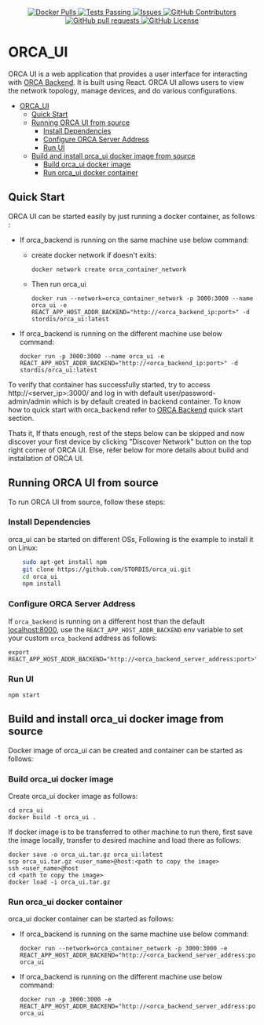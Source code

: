 <p align="center">
<a href="https://hub.docker.com/r/stordis/orca_ui/">
      <img alt="Docker Pulls" src="https://img.shields.io/docker/pulls/stordis/orca_ui?style=for-the-badge&logo=docker&logoColor=white&link=https%3A%2F%2Fhub.docker.com%2Fr%2Fstordis%2Forca_ui"/>
</a>
<a href="https://github.com/stordis/orca_ui/actions">
      <img alt="Tests Passing" src="https://img.shields.io/github/actions/workflow/status/stordis/orca_ui/docker-publish.yml?style=for-the-badge&logo=github&link=https%3A%2F%2Fgithub.com%2FSTORDIS%2Forca_ui%2Factions"/>
</a>
<a href="https://github.com/stordis/orca_ui/issues">
      <img alt="Issues" src="https://img.shields.io/github/issues/stordis/orca_ui?style=for-the-badge&logo=github&link=https%3A%2F%2Fgithub.com%2FSTORDIS%orca_ui%2Fissues"/>
</a>
<a href="https://github.com/stordis/orca_ui/graphs/contributors">
      <img alt="GitHub Contributors" src="https://img.shields.io/github/contributors/stordis/orca_ui?style=for-the-badge&logo=github&link=https%3A%2F%2Fgithub.com%2FSTORDIS%orca_ui%2Fgraphs%2Fcontributors"/>
</a>
<a href="https://github.com/stordis/orca_ui/pulls?q=">
      <img alt="GitHub pull requests" src="https://img.shields.io/github/issues-pr/stordis/orca_ui?color=0088ff&style=for-the-badge&logo=github&link=https%3A%2F%2Fgithub.com%2FSTORDIS%orca_ui%2Fpulls"/>
</a>
<a href="https://github.com/STORDIS/orca_ui?tab=Apache-2.0-1-ov-file#readme">
      <img alt="GitHub License" src="https://img.shields.io/github/license/stordis/orca_ui?style=for-the-badge"/>
</a>
</p>


# ORCA_UI
ORCA UI is a web application that provides a user interface for interacting with [ORCA Backend](https://github.com/STORDIS/orca_backend). It is built using React. ORCA UI allows users to view the network topology, manage devices, and do various configurations.
- [ORCA\_UI](#orca_ui)
  - [Quick Start](#quick-start)
  - [Running ORCA UI from source](#running-orca-ui-from-source)
    - [Install Dependencies](#install-dependencies)
    - [Configure ORCA Server Address](#configure-orca-server-address)
    - [Run UI](#run-ui)
  - [Build and install orca\_ui docker image from source](#build-and-install-orca_ui-docker-image-from-source)
    - [Build orca\_ui docker image](#build-orca_ui-docker-image)
    - [Run orca\_ui docker container](#run-orca_ui-docker-container)

## Quick Start
ORCA UI can be started easily by just running a docker container, as follows :
- If orca_backend is running on the same machine use below command:

  - create docker network if doesn't exits:
    ```shell
    docker network create orca_container_network
    ```
  - Then run orca_ui
    ```shell
    docker run --network=orca_container_network -p 3000:3000 --name orca_ui -e REACT_APP_HOST_ADDR_BACKEND="http://<orca_backend_ip:port>" -d stordis/orca_ui:latest
    ```
- If orca_backend is running on the different machine use below command:
  ```shell
  docker run -p 3000:3000 --name orca_ui -e REACT_APP_HOST_ADDR_BACKEND="http://<orca_backend_ip:port>" -d stordis/orca_ui:latest
  ```

To verify that container has successfully started, try to access http://<server_ip>:3000/ and log in with default user/password- admin/admin which is by default created in backend container. To know how to quick start with orca_backend refer to [ORCA Backend](https://github.com/STORDIS/orca_backend) quick start section. 

Thats it, If thats enough, rest of the steps below can be skipped and now discover your first device by clicking "Discover Network" button on the top right corner of ORCA UI. Else, refer below for more details about build and installation of ORCA UI.

## Running ORCA UI from source
To run ORCA UI from source, follow these steps:

### Install Dependencies
orca_ui can be started on different OSs, Following is the example to install it on Linux:
```bash
    sudo apt-get install npm
    git clone https://github.com/STORDIS/orca_ui.git
    cd orca_ui
    npm install
```
### Configure ORCA Server Address
If `orca_backend` is running on a different host than the default [localhost:8000](http://localhost:8000), use the `REACT_APP_HOST_ADDR_BACKEND` env variable to set your custom `orca_backend` address as follows:
    
    export REACT_APP_HOST_ADDR_BACKEND="http://<orca_backend_server_address:port>"

### Run UI
    npm start

## Build and install orca_ui docker image from source

Docker image of orca_ui can be created and container can be started as follows:
### Build orca_ui docker image
Create orca_ui docker image as follows:

    cd orca_ui
    docker build -t orca_ui .

If docker image is to be transferred to other machine to run there, first save the image locally, transfer to desired machine and load there as follows:

    docker save -o orca_ui.tar.gz orca_ui:latest
    scp orca_ui.tar.gz <user_name>@host:<path to copy the image>
    ssh <user_name>@host
    cd <path to copy the image>
    docker load -i orca_ui.tar.gz
### Run orca_ui docker container
orca_ui docker container can be started as follows:
- If orca_backend is running on the same machine use below command:
  ```shell
  docker run --network=orca_container_network -p 3000:3000 -e REACT_APP_HOST_ADDR_BACKEND="http://<orca_backend_server_address:port>" orca_ui
  ```
- If orca_backend is running on the different machine use below command:
  ```shell
  docker run -p 3000:3000 -e REACT_APP_HOST_ADDR_BACKEND="http://<orca_backend_server_address:port>" orca_ui
  ```